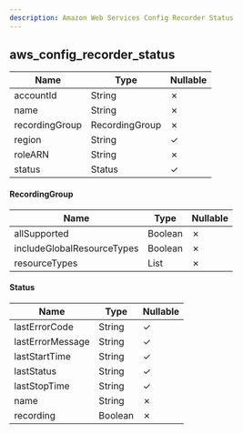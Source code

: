 ```yaml
---
description: Amazon Web Services Config Recorder Status
---
```

aws_config_recorder_status
--------------------------

| **Name**       | **Type**       | **Nullable** |
| -------------- | -------------- | ------------ |
| accountId      | String         | &cross;      |
| name           | String         | &cross;      |
| recordingGroup | RecordingGroup | &cross;      |
| region         | String         | &check;      |
| roleARN        | String         | &cross;      |
| status         | Status         | &check;      |

#### RecordingGroup
| **Name**                   | **Type**     | **Nullable** |
| -------------------------- | ------------ | ------------ |
| allSupported               | Boolean      | &cross;      |
| includeGlobalResourceTypes | Boolean      | &cross;      |
| resourceTypes              | List<String> | &cross;      |

#### Status
| **Name**         | **Type** | **Nullable** |
| ---------------- | -------- | ------------ |
| lastErrorCode    | String   | &check;      |
| lastErrorMessage | String   | &check;      |
| lastStartTime    | String   | &check;      |
| lastStatus       | String   | &check;      |
| lastStopTime     | String   | &check;      |
| name             | String   | &cross;      |
| recording        | Boolean  | &cross;      |
